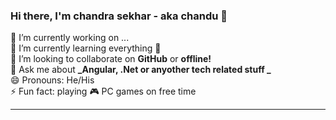 ### Hi there, I'm chandra sekhar - aka chandu 👋

<!--
**chandru415/chandru415** is a ✨ _special_ ✨ repository because its `README.md` (this file) appears on your GitHub profile. -->

🔭 I’m currently working on ... <br/>
🌱 I’m currently learning everything 🤣 <br/>
👯 I’m looking to collaborate on **GitHub** or **offline!** <br/>
💬 Ask me about **_Angular, .Net or anyother tech related stuff _** <br/>
😄 Pronouns: He/His <br/>
⚡ Fun fact: playing :video_game: PC games on free time <br/>

---